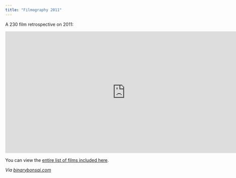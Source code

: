 ```yaml
---
title: "Filmography 2011"
---
```

<p>A 230 film retrospective on 2011:</p>
<p><iframe width="759" height="386" src="https://www.youtube.com/embed/QgTsQW9tyHg?rel=0&amp;hd=1" frameborder="0" allowfullscreen></iframe></p>
<p>You can view the <a href="https://filmography2011.tumblr.com/post/13830190737/filmography-2011">entire list of films included here</a>.</p>
<p><em>Via <a href="https://binarybonsai.com/2011/12/14/filmography-2011/">binarybonsai.com</a></em></p>
